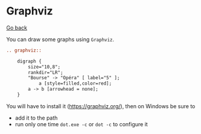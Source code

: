 # Graphviz

[Go back](..#writing-rst-documents)

You can draw some graphs using `Graphviz`.

```rest
.. graphviz::

	digraph {
		size="10,8";
        rankdir="LR";
        "Bourse" -> "Opéra" [ label="5" ];
            a [style=filled,color=red];
        a -> b [arrowhead = none];
	}
```

You will have to install it (<https://graphviz.org/>), then on Windows be sure to

* add it to the path
* run only one time `dot.exe -c` or `dot -c` to configure it